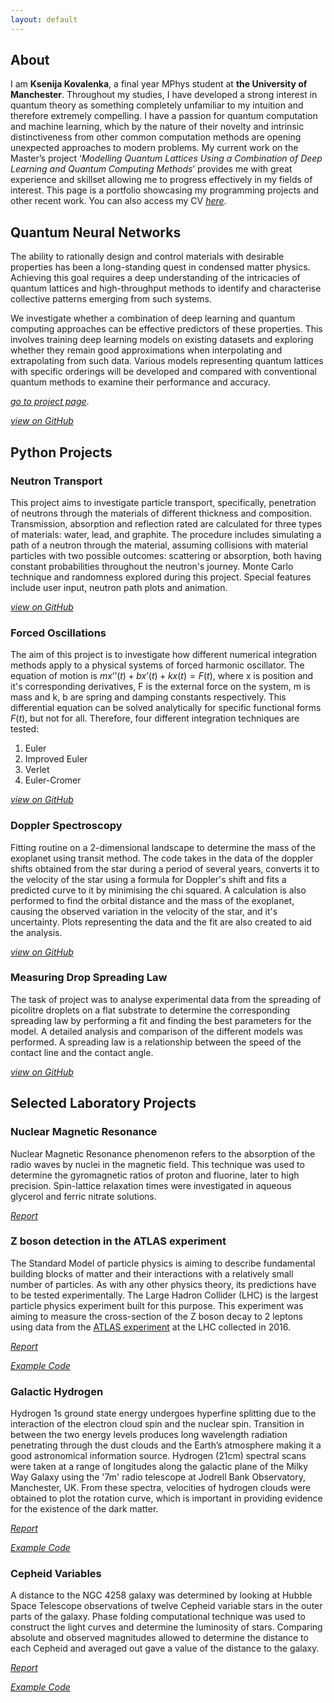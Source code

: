 ```yaml
---
layout: default
---
```


## About

I am **Ksenija Kovalenka**, a final year MPhys student at **the University of Manchester**. Throughout my studies, I have developed a strong interest in quantum theory as something completely unfamiliar to my intuition and therefore extremely compelling. I have a passion for quantum computation and machine learning, which by the nature of their novelty and intrinsic distinctiveness from other common computation methods are opening unexpected approaches to modern problems. My current work on the Master’s project ‘_Modelling Quantum Lattices Using a Combination of Deep Learning and Quantum Computing Methods_’ provides me with great experience and skillset allowing me to progress effectively in my fields of interest. This page is a portfolio showcasing my programming projects and other recent work. You can also access my CV [_here_](files/CV_Ksenija_Kovalenka.pdf).


## Quantum Neural Networks

The ability to rationally design and control materials with desirable properties has been a long-standing quest in condensed matter physics. Achieving this goal requires a deep understanding of the intricacies of quantum lattices and high-throughput methods to identify and characterise collective patterns emerging from such systems.

We investigate whether a combination of deep learning and quantum computing approaches can be effective predictors of these properties. This involves training deep learning models on existing datasets and exploring whether they remain good approximations when interpolating and extrapolating from such data. Various models representing quantum lattices with specific orderings will be developed and compared with conventional quantum methods to examine their performance and accuracy.

[_go to project page_](./another-page.html).

[_view on GitHub_]()

## Python Projects

### Neutron Transport

This project aims to investigate particle transport, specifically, penetration of neutrons through the materials of different thickness and composition. Transmission, absorption and reflection rated are calculated for three types of materials: water, lead, and graphite. The procedure includes simulating a path of a neutron through the material, assuming collisions with material particles with two possible outcomes: scattering or absorption, both having constant probabilities throughout the neutron's journey. Monte Carlo technique and randomness explored during this project. Special features include user input, neutron path plots and animation.

[_view on GitHub_](https://github.com/KsenijaKovalenka/ksenijakovalenka.github.io/tree/main/python_projects/programming_courses/neutrons_MC)

### Forced Oscillations

The aim of this project is to investigate how different numerical integration methods apply to a physical systems of forced harmonic oscillator. The equation of motion is $mx’’(t)+bx’(t)+kx(t) = F(t)$, where x is position and it's corresponding derivatives, F is the external force on the system, m is mass and k, b are spring and damping constants respectively. This differential equation can be solved analytically for specific functional forms $F(t)$, but not for all. Therefore, four different integration techniques are tested:
1. Euler 
2. Improved Euler 
3. Verlet 
4. Euler-Cromer 

[_view on GitHub_](https://github.com/KsenijaKovalenka/ksenijakovalenka.github.io/tree/main/python_projects/programming_courses/oscillations)

### Doppler Spectroscopy

Fitting routine on a 2-dimensional landscape to determine the mass of the exoplanet using transit method. The code takes in the data of the doppler shifts obtained from the star during a period of several years, converts it to the velocity of the star using a formula for Doppler's shift and fits a predicted curve to it by minimising the chi squared. A calculation is also performed to find the orbital distance and the mass of the exoplanet, causing the observed variation in the velocity of the star, and it's uncertainty. Plots representing the data and the fit are also created to aid the analysis.

[_view on GitHub_](https://github.com/KsenijaKovalenka/ksenijakovalenka.github.io/tree/main/python_projects/programming_courses/doppler)

### Measuring Drop Spreading Law

The task of project was to analyse experimental data from the spreading of picolitre droplets on a flat substrate to determine the corresponding spreading law by performing a fit and finding the best parameters for the model. A detailed analysis and comparison of the different models was performed. A spreading law is a relationship between the speed of the contact line and the contact angle.

[_view on GitHub_](https://github.com/KsenijaKovalenka/ksenijakovalenka.github.io/tree/main/python_projects/programming_courses/spread_law)

## Selected Laboratory Projects

### Nuclear Magnetic Resonance

Nuclear Magnetic Resonance phenomenon refers to the absorption of the radio waves by nuclei in the magnetic field. This technique was used to determine the gyromagnetic ratios of proton and fluorine, later to high precision. Spin-lattice relaxation times were investigated in aqueous glycerol and ferric nitrate solutions.

[_Report_](python_projects/lab/nmr/NMR_laboratory_report_Ksenija_Kovalenka.pdf)

### Z boson detection in the ATLAS experiment

The Standard Model of particle physics is aiming to describe fundamental building blocks of matter and their interactions with a relatively small number of particles. As with any other physics theory, its predictions have to be tested experimentally. The Large Hadron Collider (LHC) is the largest particle physics experiment built for this purpose. This experiment was aiming to measure the cross-section of the Z boson decay to 2 leptons using data from the [ATLAS experiment](https://arxiv.org/abs/1603.09222) at the LHC collected in 2016.

[_Report_](python_projects/lab/ATLAS/Ksenija_Kovalenka_ATLAS_laboratory_report.pdf)

[_Example Code_](https://github.com/KsenijaKovalenka/ksenijakovalenka.github.io/tree/main/python_projects/lab/ATLAS)

### Galactic Hydrogen

Hydrogen 1s ground state energy undergoes hyperfine splitting due to the interaction of the electron cloud spin and the nuclear spin. Transition in between the two energy levels produces long wavelength radiation penetrating through the dust clouds and the Earth’s atmosphere making it a good astronomical information source. Hydrogen (21cm) spectral scans were taken at a range of longitudes along the galactic plane of the Milky Way Galaxy using the '7m' radio telescope at Jodrell Bank Observatory, Manchester, UK. From these spectra, velocities of hydrogen clouds were obtained to plot the rotation curve, which is important in providing evidence for the existence of the dark matter.

[_Report_](python_projects/lab/galactic_hydrogen/Ksenija_and_Matthew_galactic_hydrogen_report.pdf)

[_Example Code_](https://github.com/KsenijaKovalenka/ksenijakovalenka.github.io/tree/main/python_projects/lab/galactic_hydrogen)

### Cepheid Variables

A distance to the NGC 4258 galaxy was determined by looking at Hubble Space Telescope observations of twelve Cepheid variable stars in the outer parts of the galaxy. Phase folding computational technique was used to construct the light curves and determine the luminosity of stars. Comparing absolute and observed magnitudes allowed to determine the distance to each Cepheid and averaged out gave a value of the distance to the galaxy.

[_Report_](python_projects/lab/cepheid_variables/Ksenija_Kovalenka_Cepheid_Variables.pdf)

[_Example Code_](https://github.com/KsenijaKovalenka/ksenijakovalenka.github.io/tree/main/python_projects/lab/cepheid_variables)
